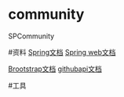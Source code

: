 # community
SPCommunity


#资料
[Spring文档](https://spring.io)
[Spring web文档](https://spring.io/guides/gs/serving-web-content/)


[Brootstrap文档](https://v3.bootcss.com/components)
[githubapi文档](https://developer.github.com/apps/building-oauth-apps/creating-an-oauth-app/)





#工具